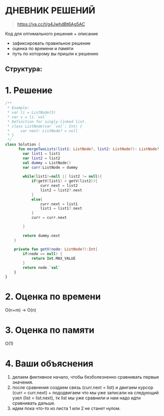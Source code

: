 # ДНЕВНИК РЕШЕНИЙ

> https://ya.cc/t/g4JwhdBt6Ag5AC

Код для оптимального решения + описание 

- зафиксировать правильное решение
- оценка по времени и памяти
- путь по которому вы пришли к решению


## Структура:

# 1. Решение

```kotlin
/**
 * Example:
 * var li = ListNode(5)
 * var v = li.`val`
 * Definition for singly-linked list.
 * class ListNode(var `val`: Int) {
 *     var next: ListNode? = null
 * }
 */
class Solution {
      fun mergeTwoLists(list1: ListNode?, list2: ListNode?): ListNode? {
        var list1 = list1
        var list2 = list2 
        val dummy = ListNode()
        var curr:ListNode = dummy
        
        while(list1!=null || list2 != null){
            if(getV(list1) > getV(list2)){
                curr.next = list2
                list2 = list2?.next
            }
            else{
                curr.next = list1
                list1 = list1?.next
            }
            curr = curr.next

        }
        
        return dummy.next    
    }
    
    private fun getV(node: ListNode?):Int{
        if(node == null) {
            return Int.MAX_VALUE
        }
        return node.`val`
    }
}
```


# 2. Оценка по времени
O(n+m) ->
O(n)

# 3. Оценка по памяти
O(1)

# 4. Ваши объяснения

1. делаем фиктивное начало, чтобы безболезненно сравнивать первые значения. 
2. после сравнения создаем связь (curr.next = list) и двигаем курсор (curr = curr.next) + пододвигаем что мы уже записали на следующий узел (list = list.next), тк list мы уже сравнили и нам надо идти сравнивать дальше.
3. идем пока что-то из листа 1 или 2 не станет нулом.



